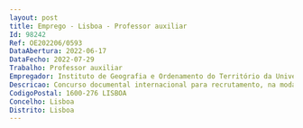 ```yaml
--- 
layout: post
title: Emprego - Lisboa - Professor auxiliar
Id: 98242
Ref: OE202206/0593
DataAbertura: 2022-06-17
DataFecho: 2022-07-29
Trabalho: Professor auxiliar
Empregador: Instituto de Geografia e Ordenamento do Território da Universidade de Lisboa
Descricao: Concurso documental internacional para recrutamento, na modalidade de contrato de trabalho em funções públicas, de 2 (dois) Professores Auxiliares, na área disciplinar de Geografia Física e Ordenamento do Território do Instituto de Geografia e Ordenamento do Território da Universidade de Lisboa
CodigoPostal: 1600-276 LISBOA
Concelho: Lisboa
Distrito: Lisboa
--- 
```

